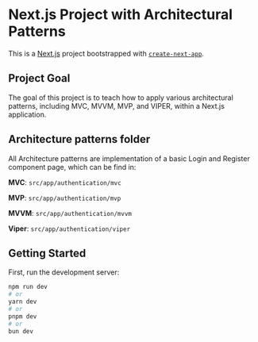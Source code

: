 # Next.js Project with Architectural Patterns

This is a [Next.js](https://nextjs.org/) project bootstrapped with [`create-next-app`](https://github.com/vercel/next.js/tree/canary/packages/create-next-app).

## Project Goal

The goal of this project is to teach how to apply various architectural patterns, including MVC, MVVM, MVP, and VIPER, within a Next.js application.

## Architecture patterns folder

All Architecture patterns are implementation of a basic Login and Register component page, which can be find in:

**MVC**: ```src/app/authentication/mvc```

**MVP**: ```src/app/authentication/mvp```

**MVVM**: ```src/app/authentication/mvvm```

**Viper**: ```src/app/authentication/viper```

## Getting Started

First, run the development server:

```bash
npm run dev
# or
yarn dev
# or
pnpm dev
# or
bun dev
